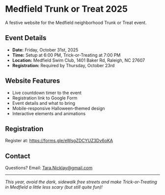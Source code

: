 # Medfield Trunk or Treat 2025

A festive website for the Medfield neighborhood Trunk or Treat event.

## Event Details

- **Date:** Friday, October 31st, 2025
- **Time:** Setup at 6:00 PM, Trick-or-Treating at 7:00 PM  
- **Location:** Medfield Swim Club, 1401 Baker Rd, Raleigh, NC 27607
- **Registration:** Required by Thursday, October 23rd

## Website Features

- Live countdown timer to the event
- Registration link to Google Form
- Event details and what to bring
- Mobile-responsive Halloween-themed design
- Interactive elements and animations

## Registration

Register at: https://forms.gle/eWsgZDCYUZ3Dv6oKA

## Contact

Questions? Email: Tara.Nicklay@gmail.com

---

*This year, avoid the dark, sidewalk free streets and make Trick-or-Treating in Medfield a little less scary (but still quite fun)!*